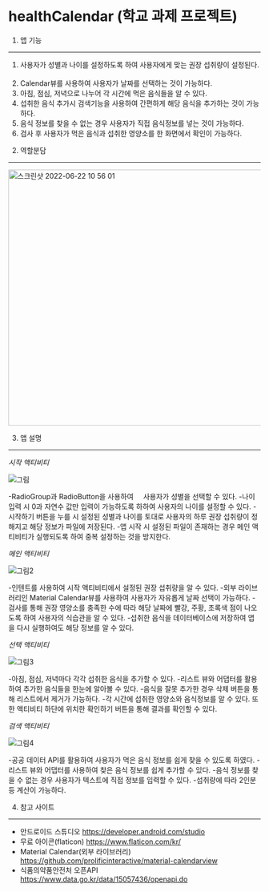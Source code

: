 # healthCalendar (학교 과제 프로젝트)

1. 앱 기능
---------------


1) 사용자가 성별과 나이를 설정하도록 하여 사용자에게 맞는 권장 섭취량이 설정된다.
 
2) Calendar뷰를 사용하여 사용자가 날짜를 선택하는 것이 가능하다.
 
3) 아침, 점심, 저녁으로 나누어 각 시간에 먹은 음식들을 알 수 있다.
 
4) 섭취한 음식 추가시 검색기능을 사용하여 간편하게 해당 음식을 추가하는 것이 가능하다.
 
5) 음식 정보를 찾을 수 없는 경우 사용자가 직접 음식정보를 넣는 것이 가능하다.
 
6) 검사 후 사용자가 먹은 음식과 섭취한 영양소를 한 화면에서 확인이 가능하다.


2. 역할분담
----------------------------



<img width="511" alt="스크린샷 2022-06-22 10 56 01" src="https://user-images.githubusercontent.com/87348209/174926726-abba2147-4d19-468a-bad6-c051bff0ee94.png">



3. 앱 설명
-------------------
*시작 액티비티*

![그림](https://user-images.githubusercontent.com/87348209/174927054-77549e57-2262-4210-be4a-53e008012557.png)


-RadioGroup과 RadioButton을 사용하여     사용자가 성별을 선택할 수 있다.
-나이 입력 시 0과 자연수 값만 입력이 가능하도록 하하여 사용자의 나이를 설정할 수 있다.
-시작하기 버튼을 누를 시 설정된 성별과 나이를 토대로 사용자의 하루 권장 섭취량이 정해지고 해당 정보가 파일에 저장된다.
-앱 시작 시 설정된 파일이 존재하는 경우 메인 액티비티가 실행되도록 하여 중복 설정하는 것을 방지한다.

*메인 액티비티*

![그림2](https://user-images.githubusercontent.com/87348209/174927120-7f1185df-220f-49b1-aa25-82d93589318b.png)

-인텐트를 사용하여 시작 액티비티에서 설정된 권장 섭취량을 알 수 있다.
-외부 라이브러리인 Material Calendar뷰를 사용하여 사용자가 자유롭게 날짜 선택이 가능하다.
-검사를 통해 권장 영양소를 충족한 수에 따라 해당 날짜에 빨강, 주황, 초록색 점이 나오도록 하여 사용자의 식습관을 알 수 있다.
-섭취한 음식을 데이터베이스에 저장하여 앱을 다시 실행하여도 해당 정보를 알 수 있다.  

*선택 액티비티*


![그림3](https://user-images.githubusercontent.com/87348209/174927188-b33f110d-90e3-47d4-a523-de34da1671ee.png)

-아침, 점심, 저녁마다 각각 섭취한 음식을 추가할 수 있다.
-리스트 뷰와 어댑터를 활용하여 추가한 음식들을 한눈에 알아볼 수 있다.
-음식을 잘못 추가한 경우 삭제 버튼을 통해 리스트에서 제거가 가능하다.
-각 시간에 섭취한 영양소와 음식정보를 알 수 있다. 또한 액티비티 하단에 위치한 확인하기 버튼을 통해 결과를 확인할 수 있다.

*검색 액티비티*

![그림4](https://user-images.githubusercontent.com/87348209/174927215-cd7150af-0708-4199-a169-5b2a159e99f7.png)

-공공 데이터 API를 활용하여 사용자가 먹은 음식 정보를 쉽게 찾을 수 있도록 하였다.
-리스트 뷰와 어댑터를 사용하여 찾은 음식 정보를 쉽게 추가할 수 있다.
-음식 정보를 찾을 수 없는 경우 사용자가 텍스트에 직접 정보를 입력할 수 있다.
-섭취량에 따라 2인분 등 계산이 가능하다.

4. 참고 사이트
-----------------
- 안드로이드 스튜디오
https://developer.android.com/studio
- 무료 아이콘(flaticon)
https://www.flaticon.com/kr/
- Material Calendar(외부 라이브러리)
https://github.com/prolificinteractive/material-calendarview
- 식품의약품안전처 오픈API
https://www.data.go.kr/data/15057436/openapi.do

